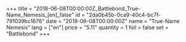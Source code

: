 +++
title = "2018-06-08T00:00:00Z_Battlebond_True-Name_Nemesis_[en]_false"
id = "2da0b45b-0ca9-40c4-bc7f-791039bc1876"
date = "2018-06-08T00:00:00Z"
name = "True-Name Nemesis"
lang = ["en"]
price = "5.11"
quantity = 1
foil = false
set = "Battlebond"
+++
